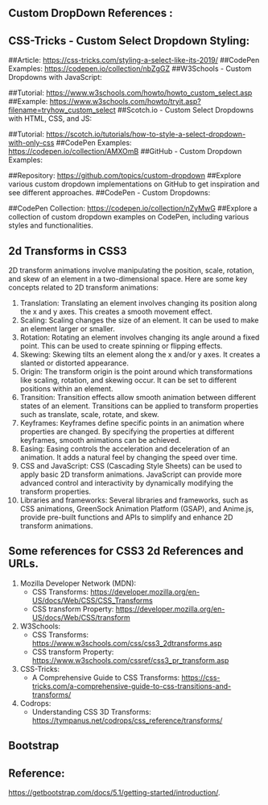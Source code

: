 ## Custom DropDown References : 
## CSS-Tricks - Custom Select Dropdown Styling:

##Article: https://css-tricks.com/styling-a-select-like-its-2019/
##CodePen Examples: https://codepen.io/collection/nbZgGZ
##W3Schools - Custom Dropdowns with JavaScript:

##Tutorial: https://www.w3schools.com/howto/howto_custom_select.asp
##Example: https://www.w3schools.com/howto/tryit.asp?filename=tryhow_custom_select
##Scotch.io - Custom Select Dropdowns with HTML, CSS, and JS:

##Tutorial: https://scotch.io/tutorials/how-to-style-a-select-dropdown-with-only-css
##CodePen Examples: https://codepen.io/collection/AMXOmB
##GitHub - Custom Dropdown Examples:

##Repository: https://github.com/topics/custom-dropdown
##Explore various custom dropdown implementations on GitHub to get inspiration and see different approaches.
##CodePen - Custom Dropdowns:

##CodePen Collection: https://codepen.io/collection/nZyMwG
##Explore a collection of custom dropdown examples on CodePen, including various styles and functionalities.

<!-- Short Hand Notation -->
## 2d Transforms in CSS3

2D transform animations involve manipulating the position, scale, rotation, and skew of an element in a two-dimensional space. Here are some key concepts related to 2D transform animations:

1. Translation: Translating an element involves changing its position along the x and y axes. This creates a smooth movement effect.
2. Scaling: Scaling changes the size of an element. It can be used to make an element larger or smaller.
3. Rotation: Rotating an element involves changing its angle around a fixed point. This can be used to create spinning or flipping effects.
4. Skewing: Skewing tilts an element along the x and/or y axes. It creates a slanted or distorted appearance.
5. Origin: The transform origin is the point around which transformations like scaling, rotation, and skewing occur. It can be set to different positions within an element.
6. Transition: Transition effects allow smooth animation between different states of an element. Transitions can be applied to transform properties such as translate, scale, rotate, and skew.
7. Keyframes: Keyframes define specific points in an animation where properties are changed. By specifying the properties at different keyframes, smooth animations can be achieved.
8. Easing: Easing controls the acceleration and deceleration of an animation. It adds a natural feel by changing the speed over time.
9. CSS and JavaScript: CSS (Cascading Style Sheets) can be used to apply basic 2D transform animations. JavaScript can provide more advanced control and interactivity by dynamically modifying the transform properties.
10. Libraries and frameworks: Several libraries and frameworks, such as CSS animations, GreenSock Animation Platform (GSAP), and Anime.js, provide pre-built functions and APIs to simplify and enhance 2D transform animations.

## Some references for CSS3 2d References and URLs.

1. Mozilla Developer Network (MDN):
    * CSS Transforms: https://developer.mozilla.org/en-US/docs/Web/CSS/CSS_Transforms
    * CSS transform Property: https://developer.mozilla.org/en-US/docs/Web/CSS/transform
2. W3Schools:
    * CSS Transforms: https://www.w3schools.com/css/css3_2dtransforms.asp
    * CSS transform Property: https://www.w3schools.com/cssref/css3_pr_transform.asp
3. CSS-Tricks:
    * A Comprehensive Guide to CSS Transforms: https://css-tricks.com/a-comprehensive-guide-to-css-transitions-and-transforms/
4. Codrops:
    * Understanding CSS 3D Transforms: https://tympanus.net/codrops/css_reference/transforms/


## Bootstrap
## Reference:
https://getbootstrap.com/docs/5.1/getting-started/introduction/.

